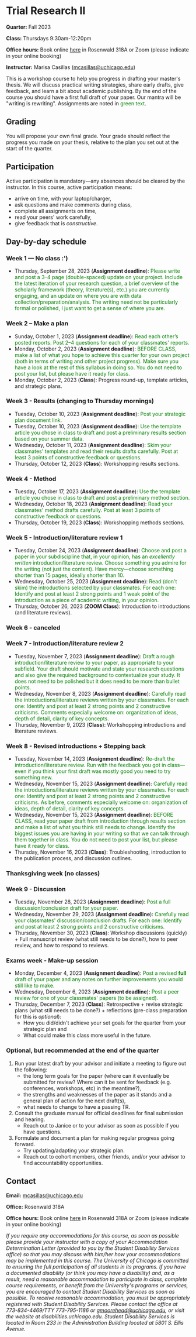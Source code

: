 # Trial Research II

**Quarter:** Fall 2023

**Class:** Thursdays 9:30am-12:20pm

**Office hours:** Book online [here](https://calendar.app.google/9DB3dUzBffuLWqHA9) in Rosenwald 318A or Zoom (please indicate in your online booking)

**Instructor:** Marisa Casillas (mcasillas@uchicago.edu)

This is a workshop course to help you progress in drafting your master's thesis. We will discuss practical writing strategies, share early drafts, give feedback, and learn a bit about academic publishing. By the end of the course you should have a first full draft of your paper. Our mantra will be "writing is rewriting". Assignments are noted in <span style="color:green">green text</span>.

## Grading 

You will propose your own final grade. Your grade should reflect the progress you made on your thesis, relative to the plan you set out at the start of the quarter.

## Participation

Active participation is mandatory—any absences should be cleared by the instructor. In this course, active participation means:

* arrive on time, with your laptop/charger,
* ask questions and make comments during class,
* complete all assignments on time,
* read your peers' work carefully,
* give feedback that is _constructive_.

## Day-by-day schedule

### Week 1 — No class :')

- Thursday, September 28, 2023 (**Assignment deadline**): <span style="color:green">Please write and post a 3–4 page (double-spaced) update on your project. Include the latest iteration of your research question, a brief overview of the scholarly framework (theory, literature(s), etc.) you are currently engaging, and an update on where you are with data collection/preparation/analysis. The writing need not be particularly formal or polished, I just want to get a sense of where you are.</span>

### Week 2 – Make a plan

- Sunday, October 1, 2023 (**Assignment deadline**): <span style="color:green">Read each other’s posted reports. Post 2–4 questions for each of your classmates' reports.</span>
- Monday, October 2, 2023 (**Assignment deadline**): <span style="color:green">BEFORE CLASS, make a list of what you hope to achieve this quarter for your own project (both in terms of writing and other project progress). Make sure you have a look at the rest of this syllabus in doing so. You do not need to post your list, but please have it ready for class.</span>
- Monday, October 2, 2023 (**Class**): Progress round-up, template articles, and strategic plans.

### Week 3 - Results (changing to Thursday mornings)

- Tuesday, October 10, 2023 (**Assignment deadline**): <span style="color:green">Post your strategic plan document link.</span>
- Tuesday, October 10, 2023 (**Assignment deadline**): <span style="color:green">Use the template article you chose in class to draft and post a preliminary results section based on your summer data.</span>
- Wednesday, October 11, 2023 (**Assignment deadline**): <span style="color:green">Skim your classmates' templates and read their results drafts carefully. Post at least 3 points of constructive feedback or questions.</span>
- Thursday, October 12, 2023 (**Class**): Workshopping results sections.

### Week 4 - Method

- Tuesday, October 17, 2023 (**Assignment deadline**): <span style="color:green">Use the template article you chose in class to draft and post a preliminary method section.</span>
- Wednesday, October 18, 2023 (**Assignment deadline**): <span style="color:green">Read your classmates' method drafts carefully. Post at least 3 points of constructive feedback or questions.</span>
- Thursday, October 19, 2023 (**Class**): Workshopping methods sections.

### Week 5 - Introduction/literature review 1

- Tuesday, October 24, 2023 (**Assignment deadline**): <span style="color:green">Choose and post a paper in your subdiscipline that, in your opinion, has an _excellently written_ introduction/literature review. Choose something you admire for the writing (not just the content). Have mercy—choose something shorter than 15 pages, ideally shorter than 10.</span>
- Wednesday, October 25, 2023 (**Assignment deadline**): <span style="color:green">Read (don't skim) the introductions selected by your classmates. For each one: Identify and post at least 2 strong points and 1 weak point of the introduction as a piece of academic writing, in your opinion.</span>
- Thursday, October 26, 2023 (**ZOOM Class**): Introduction to introductions (and literature reviews).

### Week 6 - canceled

### Week 7 - Introduction/literature review 2

- Tuesday, November 7, 2023 (**Assignment deadline**): <span style="color:green">Draft a rough introduction/literature review to your paper, as appropriate to your subfield. Your draft should motivate and state your research questions and also give the required background to contextualize your study. It does not need to be polished but it does need to be more than bullet points.</span>
- Wednesday, November 8, 2023 (**Assignment deadline**): <span style="color:green">Carefully read the introductions/literature reviews written by your classmates. For each one: Identify and post at least 2 strong points and 2 constructive criticisms. Comments especially welcome on: organization of ideas, depth of detail, clarity of key concepts.</span>
- Thursday, November 9, 2023 (**Class**): Workshopping introductions and literature reviews.

### Week 8 - Revised introductions + Stepping back

- Tuesday, November 14, 2023 (**Assignment deadline**): <span style="color:green">Re-draft the introduction/literature review. Run with the feedback you got in class—even if you think your first draft was mostly good you need to try something new.</span>
- Wednesday, November 15, 2023 (**Assignment deadline**): <span style="color:green">Carefully read the introductions/literature reviews written by your classmates. For each one: Identify and post at least 2 strong points and 2 constructive criticisms. As before, comments especially welcome on: organization of ideas, depth of detail, clarity of key concepts.</span>
- Wednesday, November 15, 2023 (**Assignment deadline**): <span style="color:green">BEFORE CLASS, read your paper draft from introduction through results section and make a list of what you think still needs to change. Identify the biggest issues you are having in your writing so that we can talk through them together in class. You do not need to post your list, but please have it ready for class.</span>
- Thursday, November 16, 2023 (**Class**): Troubleshooting, introduction to the publication process, and discussion outlines.

### Thanksgiving week (no classes)

### Week 9 - Discussion

- Tuesday, November 28, 2023 (**Assignment deadline**): <span style="color:green">Post a full discussion/conclusion draft for your paper.</span>
- Wednesday, November 29, 2023 (**Assignment deadline**): <span style="color:green">Carefully read your classmates' discussion/conclusion drafts. For each one: Identify and post at least 2 strong points and 2 constructive criticisms.</span>
- Thursday, November 30, 2023 (**Class**): Workshop discussions (quickly) + Full manuscript review (what still needs to be done?), how to peer review, and how to respond to reviews.


### Exams week - Make-up session

- Monday, December 4, 2023 (**Assignment deadline**): <span style="color:green">Post a revised **full** draft of your paper and any notes on further improvements you would still like to make.</span>
- Wednesday, December 6, 2023 (**Assignment deadline**): <span style="color:green">Post a peer review for one of your classmates' papers (to be assigned).</span>
- Thursday, December 7, 2023  (**Class**): Retrospective + revise strategic plans (what still needs to be done?) + reflections (pre-class preparation for this is _optional_):
    - How you did/didn't achieve your set goals for the quarter from your strategic plan and
    - What could make this class more useful in the future.</span>

### Optional, but recommended at the end of the quarter
1. Run your latest draft by your advisor and initiate a meeting to figure out the following:
    - the long term goals for the paper (where can it eventually be submitted for review? Where can it be sent for feedback (e.g. conferences, workshops, etc) in the meantime?),
    - the strengths and weaknesses of the paper as it stands and a general plan of action for the next draft(s),
    - what needs to change to have a passing TR.
2. Consult the graduate manual for official deadlines for final submission and hearing.
    - Reach out to Janice or to your advisor as soon as possible if you have questions.
3. Formulate and document a plan for making regular progress going forward.
    - Try updating/adapting your strategic plan.
    - Reach out to cohort members, other friends, and/or your advisor to find accountability opportunities.


## Contact
**Email:** mcasillas@uchicago.edu

**Office:** Rosenwald 318A

**Office hours:** Book online [here](https://calendar.app.google/9DB3dUzBffuLWqHA9) in Rosenwald 318A or Zoom (please indicate in your online booking)


_If you require any accommodations for this course, as soon as possible please provide your instructor with a copy of your Accommodation Determination Letter (provided to you by the Student Disability Services office) so that you may discuss with him/her how your accommodations may be implemented in this course.
The University of Chicago is committed to ensuring the full participation of all students in its programs. If you have a documented disability (or think you may have a disability) and, as a result, need a reasonable accommodation to participate in class, complete course requirements, or benefit from the University's programs or services, you are encouraged to contact Student Disability Services as soon as possible. To receive reasonable accommodation, you must be appropriately registered with Student Disability Services.  Please contact the office at 773-834-4469/TTY 773-795-1186 or gmoorehead@uchicago.edu, or visit the website at disabilities.uchicago.edu.  Student Disability Services is located in Room 233 in the Administration Building located at 5801 S. Ellis Avenue._